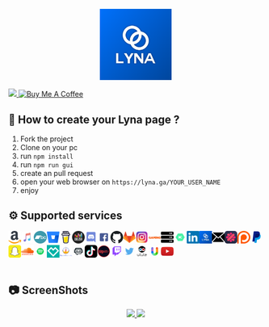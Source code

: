 <html><head></head><body><p align="center">
<a href="https://lyna.ga/">
    <img src="img/assets/lyna.png" width="28%">
</a>
</p><p>
<a href="https://lyna.ga/">
    <img src="https://api.netlify.com/api/v1/badges/d5847749-1cda-4d52-9efa-110b78b5515d/deploy-status">
</a>
<a href="https://buymeacoffee.com/taistudio" target="_blank"><img src="https://www.buymeacoffee.com/assets/img/custom_images/yellow_img.png" alt="Buy Me A Coffee"></a>

## 📝 How to create your Lyna page ?

1. Fork the project
2. Clone on your pc
3. run `npm install`
4. run `npm run gui`
5. create an pull request
6. open your web browser on `https://lyna.ga/YOUR_USER_NAME`
7. enjoy

## ⚙️ Supported services

</p><div class="services"><img src="img/services/amazon.png" width="5%" title="amazon"><img src="img/services/applemusic.png" width="5%" title="applemusic"><img src="img/services/bandcamp.png" width="5%" title="bandcamp"><img src="img/services/bitbucket.png" width="5%" title="bitbucket"><img src="img/services/buymeacoffee.png" width="5%" title="buymeacoffee"><img src="img/services/deezer.png" width="5%" title="deezer"><img src="img/services/discord.png" width="5%" title="discord"><img src="img/services/facebook.png" width="5%" title="facebook"><img src="img/services/github.png" width="5%" title="github"><img src="img/services/gitlab.png" width="5%" title="gitlab"><img src="img/services/instagram.png" width="5%" title="instagram"><img src="img/services/instantgaming.png" width="5%" title="instantgaming"><img src="img/services/internet.png" width="5%" title="internet"><img src="img/services/keakr.png" width="5%" title="keakr"><img src="img/services/linkedIn.png" width="5%" title="linkedIn"><img src="img/services/lyna.png" width="5%" title="lyna"><img src="img/services/mailto.png" width="5%" title="mailto"><img src="img/services/malt.png" width="5%" title="malt"><img src="img/services/patreon.png" width="5%" title="patreon"><img src="img/services/paypal.png" width="5%" title="paypal"><img src="img/services/snapchat.png" width="5%" title="snapchat"><img src="img/services/soundcloud.png" width="5%" title="soundcloud"><img src="img/services/spotify.png" width="5%" title="spotify"><img src="img/services/spreadshirt.png" width="5%" title="spreadshirt"><img src="img/services/streamelements.png" width="5%" title="streamelements"><img src="img/services/streamlabs.png" width="5%" title="streamlabs"><img src="img/services/tiktok.png" width="5%" title="tiktok"><img src="img/services/tipeee.png" width="5%" title="tipeee"><img src="img/services/twitch.png" width="5%" title="twitch"><img src="img/services/twitter.png" width="5%" title="twitter"><img src="img/services/ulule.png" width="5%" title="ulule"><img src="img/services/utip.png" width="5%" title="utip"><img src="img/services/youtube.png" width="5%" title="youtube"></div>
<br>

## 📷 ScreenShots
<p align="center">
    <a href="https://lyna.ga/taistudio">
        <img src="https://raw.githubusercontent.com/TaiStudio/Lyna/main/img/assets/taistudio.png" width="45%">
    </a>
    <a href="https://lyna.ga/potion">
        <img src="https://raw.githubusercontent.com/TaiStudio/Lyna/main/img/assets/potion.png" width="45%">
    </a>
</p></body></html>